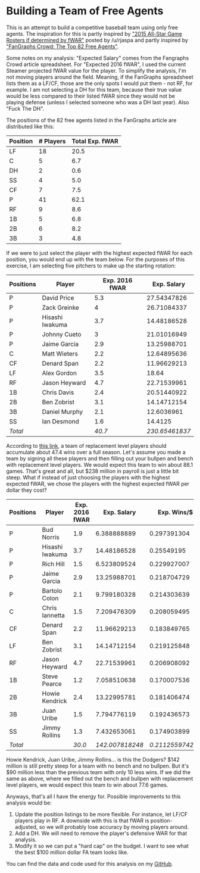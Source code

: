 # Building a Team of Free Agents

This is an attempt to build a competitive baseball team using only free agents. The inspiration for this is partly inspired by ["2015 All-Star Game Rosters if determined by fWAR"](https://www.reddit.com/r/baseball/comments/34xw91/2015_allstar_game_rosters_if_determined_by_fwar/) posted by /u/rjaspa and partly inspired by ["FanGraphs Crowd: The Top 82 Free Agents"](http://www.fangraphs.com/blogs/fangraphs-crowd-the-top-82-free-agents/).

Some notes on my analysis: "Expected Salary" comes from the Fangraphs Crowd article spreadsheet. For "Expected 2016 fWAR", I used the current Steamer projected fWAR value for the player. To simplify the analysis, I'm not moving players around the field. Meaning, if the FanGraphs spreadsheet lists them as a LF/CF, those are the only spots I would put them - not RF, for example. I am not selecting a DH for this team, because their true value would be less compared to their listed fWAR since they would not be playing defense (unless I selected someone who was a DH last year). Also "Fuck The DH".

The positions of the 82 free agents listed in the FanGraphs article are distributed like this:

| Position                        | # Players                       | Total Exp. fWAR                 |
|---------------------------------|---------------------------------|---------------------------------|
| LF                              | 18                              | 20.5                            |
| C                               | 5                               | 6.7                             |
| DH                              | 2                               | 0.6                             |
| SS                              | 4                               | 5.0                             |
| CF                              | 7                               | 7.5                             |
| P                               | 41                              | 62.1                            |
| RF                              | 9                               | 8.6                             |
| 1B                              | 5                               | 6.8                             |
| 2B                              | 6                               | 8.2                             |
| 3B                              | 3                               | 4.8                             |


If we were to just select the player with the highest expected fWAR for each position, you would end up with the team below. For the purposes of this exercise, I am selecting five pitchers to make up the starting rotation:

| Positions               | Player                  | Exp. 2016 fWAR          | Exp. Salary             |
|-------------------------|-------------------------|-------------------------|-------------------------|
| P                       | David Price             | 5.3                     | 27.54347826             |
| P                       | Zack Greinke            | 4                       | 26.71084337             |
| P                       | Hisashi Iwakuma         | 3.7                     | 14.48186528             |
| P                       | Johnny Cueto            | 3                       | 21.01016949             |
| P                       | Jaime Garcia            | 2.9                     | 13.25988701             |
| C                       | Matt Wieters            | 2.2                     | 12.64895636             |
| CF                      | Denard Span             | 2.2                     | 11.96629213             |
| LF                      | Alex Gordon             | 3.5                     | 18.64                   |
| RF                      | Jason Heyward           | 4.7                     | 22.71539961             |
| 1B                      | Chris Davis             | 2.4                     | 20.51440922             |
| 2B                      | Ben Zobrist             | 3.1                     | 14.14712154             |
| 3B                      | Daniel Murphy           | 2.1                     | 12.6036961              |
| SS                      | Ian Desmond             | 1.6                     | 14.4125                 |
| *Total*                 |                         | *40.7*                  | *230.65461837*          |

According to [this link](http://www.fangraphs.com/library/misc/war/replacement-level/), a team of replacement level players should accumulate about 47.4 wins over a full season. Let's assume you made a team by signing all these players and then filling out your bullpen and bench with replacement level players. We would expect this team to win about 88.1 games. That's great and all, but $238 million in payroll is just a little bit steep. What if instead of just choosing the players with the highest expected fWAR, we chose the players with the highest expected fWAR per dollar they cost?

| Positions          | Player             | Exp. 2016 fWAR     | Exp. Salary        | Exp. Wins/$        |
|--------------------|--------------------|--------------------|--------------------|--------------------|
| P                  | Bud Norris         | 1.9                | 6.388888889        | 0.297391304        |
| P                  | Hisashi Iwakuma    | 3.7                | 14.48186528        | 0.25549195         |
| P                  | Rich Hill          | 1.5                | 6.523809524        | 0.229927007        |
| P                  | Jaime Garcia       | 2.9                | 13.25988701        | 0.218704729        |
| P                  | Bartolo Colon      | 2.1                | 9.799180328        | 0.214303639        |
| C                  | Chris Iannetta     | 1.5                | 7.209476309        | 0.208059495        |
| CF                 | Denard Span        | 2.2                | 11.96629213        | 0.183849765        |
| LF                 | Ben Zobrist        | 3.1                | 14.14712154        | 0.219125848        |
| RF                 | Jason Heyward      | 4.7                | 22.71539961        | 0.206908092        |
| 1B                 | Steve Pearce       | 1.2                | 7.058510638        | 0.170007536        |
| 2B                 | Howie Kendrick     | 2.4                | 13.22995781        | 0.181406474        |
| 3B                 | Juan Uribe         | 1.5                | 7.794776119        | 0.192436573        |
| SS                 | Jimmy Rollins      | 1.3                | 7.432653061        | 0.174903899        |
| *Total*            |                    | *30.0*             | *142.007818248*    | *0.211255974285*   |

Howie Kendrick, Juan Uribe, Jimmy Rollins... is this the Dodgers? $142 million is still pretty steep for a team with no bench and no bullpen. But it's $90 million less than the previous team with only 10 less wins. If we did the same as above, where we filled out the bench and bullpen with replacement level players, we would expect this team to win about 77.6 games. 

Anyways, that's all I have the energy for. Possible improvements to this analysis would be:

1. Update the position listings to be more flexible. For instance, let LF/CF players play in RF. A downside with this is that fWAR is position-adjusted, so we will probably lose accuracy by moving players around.
2. Add a DH. We will need to remove the player's defensive WAR for that analysis.
3. Modify it so we can put a "hard cap" on the budget. I want to see what the best $100 million dollar FA team looks like.

You can find the data and code used for this analysis on my [GitHub](https://github.com/ktarrant/freeAgents).